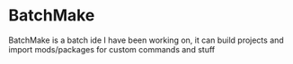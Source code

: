 # BatchMake
BatchMake is a batch ide I have been working on, it can build projects and import mods/packages for custom commands and stuff
